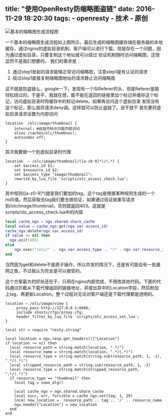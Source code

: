 title:  "使用OpenResty防缩略图盗链"
date: 2016-11-29 18:20:30
tags:
    - openresty
    - 技术
    - 原创
---

![基本的缩略图生成流程图](/img/thumbnail-convert.jpg)

一个基本的缩略图生成流程如上图所示，最后生成的缩略图缓存储在服务器的本地缓存，通过nginx的虚拟目录机制，客户端可以进行下载。但是存在一个问题，因为通过虚拟目录，只要复制这个地址就可以绕过
验证机制随时访问缩略图，这很显然不是我们想要的。
我们的需求是：
1. 通过step1发起的请求能够正常访问缩略图，注意step1是有认证的请求
2. 绕过step1直接复制缩略图地址的请求静止访问缩略图

这不就是防盗链么，google一下，发现有一个叫Referer的头，但是Referer是能轻松绕过的。于是乎，我就在想，能不能在返回的链接里加个标记并缓存这个标记，访问虚拟目录时将缓存中的标记delete。如果再访问这个虚拟目录
发现没有这个标记，那么就将请求deny调。这样就可以防止盗链了。说干就干
首先要将虚拟目录请求设置为内部访问

~~~
location  /olc/image/thumbnail {
    internal; #此指令标示只能内部访问
    alias /caches/olc/thumbnail;
    autoindex off;
}
~~~

其次我要做一个到虚拟目录的代理

~~~
location  ~ /olc/image/thumbnail/([a-z0-9]*)/(.*) {
    set $access_id $1;
    set $resource_id $2;
    set $access_type "image/thumbnail";
    rewrite_by_lua_file 'scripts/olc_access_check.lua';
}
~~~

其中规则([a-z0-9]*)就是我们要加的tag，这个tag是根据某种规则生成的一个md5值。然后获取去tag我们要去做验证，如果通过验证就重写请求到/olc/image/thumbnail，否则就返回403。这就是scripts/olc_access_check.lua中的内容

~~~lua
local cache_ngx = ngx.shared.share_cache
local value = cache_ngx:get(ngx.var.access_id)
cache_ngx:delete(ngx.var.access_id)
if value == nil then
  ngx.exit(403)
else
    ngx.exec("/olc/" .. ngx.var.access_type .. "/" ..ngx.var.resource_id);
end
~~~~

当然因为get和delete不是原子操作，所以并发的情况下，还是有可能会有一些漏网之鱼，不过我认为完全是可以接受的。


这个方案最大的好处还在于，只用在nginx内部完成，不用改其他代码。下面的代码通过拦截从下载代理返回的链接地址，并提出其中的Location字段，然后附加上tag，再更新Location。整个过程对无论对客户端还是下载代理都是透明的。

~~~
location ~ /olc/image/view {
     proxy_pass http://127.0.0.1:6666;
     include vhosts/cfgs/proxy.cfg;
     header_filter_by_lua_file 'scripts/olc_access_set.lua';
}
~~~

~~~
local str = require "resty.string"

local location = ngx.resp.get_headers()["Location"]
if location ~= nil then
  local resource_path = string.match(location, ".*/")
  local resource_name = string.match(location, ".*/(.*)")
  local resource_type = string.match(string.sub(resource_path, 1, -1), ".*/(.*)")
  local stripped_resource_path = string.sub(resource_path, 1, -2)
  local resource_type = string.match(stripped_resource_path, ".*/(.*)")
  if resource_type == "thumbnail" then
    local tag = some_alg()

    local cache_ngx = ngx.shared.share_cache
    local succ, err, forcible = cache_ngx:set(tag, 1, 20)
    local new_location =  resource_path .. tag .. '/' .. resource_name
    ngx.header["Location"] = new_location
  end
end
~~~





